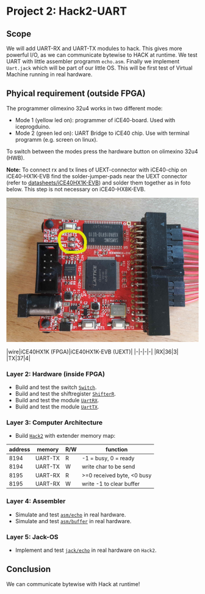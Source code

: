 # Project 2: Hack2-UART
## Scope
We will add UART-RX and UART-TX modules to hack. This gives more powerful I/O, as we can communicate bytewise to HACK at runtime. We test UART with little assembler programm `echo.asm`. Finally we implement `Uart.jack` which will be part of our little OS. This will be first test of Virtual Machine running in real hardware.

## Phyical requirement (outside FPGA)
The programmer olimexino 32u4 works in two different mode:
* Mode 1 (yellow led on): programmer of iCE40-board. Used with iceprogduino.
* Mode 2 (green led on): UART Bridge to iCE40 chip. Use with terminal programm (e.g. screen on linux).

To switch between the modes press the hardware button on olimexino 32u4 (HWB).

**Note:** To connect rx and tx lines of UEXT-connector with iCE40-chip on iCE40-HX1K-EVB find the solder-jumper-pads near the UEXT connector (refer to [datasheets/iCE40HX1K-EVB](../datasheets/iCE40HX1K-EVB_Rev_B.pdf)) and solder them  together as in foto below. This step is not necessary on iCE40-HX8K-EVB.

![](doc/UARTJumper.jpg)

|wire|iCE40HX1K (FPGA)|iCE40HX1K-EVB (UEXT)|
|-|-|-|-|
|RX|36|3|
|TX|37|4|


### Layer 2: Hardware (inside FPGA)
* Build and test the switch [`Switch`](Switch).
* Build and test the shiftregister [`ShifterR`](ShifterR).
* Build and test the module [`UartRX`](UartRX).
* Build and test the module [`UartTX`](UartTX).

### Layer 3: Computer Architecture
* Build [`Hack2`](Hack2) with extender memory map:

 |address | memory|R/W|function|
 |-|-|-|-|
| 8194    | UART-TX|R|-1 = busy, 0 = ready|
 | 8194    | UART-TX|W|write char to be send|
 | 8195    | UART-RX|R|>=0 received byte, <0 busy|
 | 8195    | UART-RX|W|write -1 to clear buffer|
 
### Layer 4: Assembler

* Simulate and test [`asm/echo`](asm/echo) in real hardware.
* Simulate and test [`asm/buffer`](asm/buffer) in real hardware.

### Layer 5: Jack-OS

* Implement and test [`jack/echo`](jack/echo) in real hardware on `Hack2`.

## Conclusion

We can communicate bytewise with Hack at runtime!